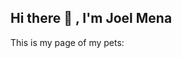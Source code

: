 ## Hi there 👋 , I'm Joel Mena  

<!--
**jolitris/jolitris** is a ✨ _special_ ✨ repository because its `README.md` (this file) appears on your GitHub profile.
Here are some ideas to get you started:

- 🔭 I’m currently working on ...this page
- 🌱 I’m currently learning ...
- 👯 I’m looking to collaborate on ...
- 🤔 I’m looking for help with ...
- 💬 Ask me about ...
- 📫 How to reach me: ...
- 😄 Pronouns: ...
- ⚡ Fun fact: ...
-->
This is my page of my pets:  <a href="https://jolitris.github.io/jolitris/" target="_blank"></a>

